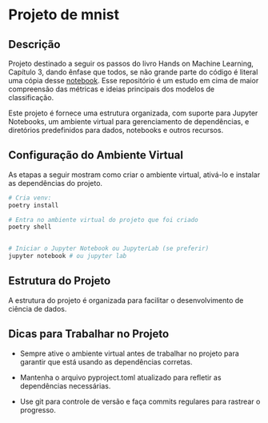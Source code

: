 # Projeto de mnist

## Descrição

Projeto destinado a seguir os passos do livro Hands on Machine Learning, Capítulo 3, dando ênfase que todos, se não grande parte do código é literal uma cópia desse [notebook](https://github.com/ageron/handson-ml2/blob/master/03_classification.ipynb). Esse repositório é um estudo em cima de maior compreensão das métricas e ideias principais dos modelos de classificação.

Este projeto é fornece uma estrutura organizada, com suporte para Jupyter Notebooks, um ambiente virtual para gerenciamento de dependências, e diretórios predefinidos para dados, notebooks e outros recursos.

## Configuração do Ambiente Virtual

As etapas a seguir mostram como criar o ambiente virtual, ativá-lo e instalar as dependências do projeto.

```bash
# Cria venv:
poetry install

# Entra no ambiente virtual do projeto que foi criado
poetry shell


# Iniciar o Jupyter Notebook ou JupyterLab (se preferir)
jupyter notebook # ou jupyter lab
```

## Estrutura do Projeto

A estrutura do projeto é organizada para facilitar o desenvolvimento de ciência de dados. 


## Dicas para Trabalhar no Projeto

- Sempre ative o ambiente virtual antes de trabalhar no projeto para garantir que está usando as dependências corretas.

- Mantenha o arquivo pyproject.toml atualizado para refletir as dependências necessárias.

- Use git para controle de versão e faça commits regulares para rastrear o progresso.